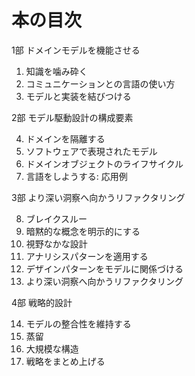 # 本の目次

1部 ドメインモデルを機能させる

  1. 知識を噛み砕く 
  2. コミュニケーションとの言語の使い方
  3. モデルと実装を結びつける


2部 モデル駆動設計の構成要素

  4. ドメインを隔離する
  5. ソフトウェアで表現されたモデル
  6. ドメインオブジェクトのライフサイクル
  7. 言語をしようする: 応用例


3部 より深い洞察へ向かうリファクタリング

  8. ブレイクスルー
  9. 暗黙的な概念を明示的にする
  10. 視野なかな設計
  11. アナリシスパターンを適用する
  12. デザインパターンをモデルに関係づける
  13. より深い洞察へ向かうリファクタリング

4部 戦略的設計

  14. モデルの整合性を維持する
  15. 蒸留
  16. 大規模な構造
  17. 戦略をまとめ上げる
